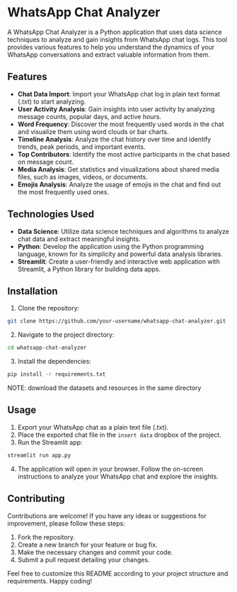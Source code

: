 # WhatsApp Chat Analyzer



A WhatsApp Chat Analyzer is a Python application that uses data science techniques to analyze and gain insights from WhatsApp chat logs. This tool provides various features to help you understand the dynamics of your WhatsApp conversations and extract valuable information from them.

## Features

- **Chat Data Import**: Import your WhatsApp chat log in plain text format (.txt) to start analyzing.
- **User Activity Analysis**: Gain insights into user activity by analyzing message counts, popular days, and active hours.
- **Word Frequency**: Discover the most frequently used words in the chat and visualize them using word clouds or bar charts.
- **Timeline Analysis**: Analyze the chat history over time and identify trends, peak periods, and important events.
- **Top Contributors**: Identify the most active participants in the chat based on message count.
- **Media Analysis**: Get statistics and visualizations about shared media files, such as images, videos, or documents.
- **Emojis Analysis**: Analyze the usage of emojis in the chat and find out the most frequently used ones.

## Technologies Used

- **Data Science**: Utilize data science techniques and algorithms to analyze chat data and extract meaningful insights.
- **Python**: Develop the application using the Python programming language, known for its simplicity and powerful data analysis libraries.
- **Streamlit**: Create a user-friendly and interactive web application with Streamlit, a Python library for building data apps.

## Installation

1. Clone the repository:

```bash
git clone https://github.com/your-username/whatsapp-chat-analyzer.git
```

2. Navigate to the project directory:

```bash
cd whatsapp-chat-analyzer
```

3. Install the dependencies:

```bash
pip install -r requirements.txt
```
NOTE: download the datasets and resources in the same directory

## Usage

1. Export your WhatsApp chat as a plain text file (.txt).
2. Place the exported chat file in the `insert data` dropbox of the project.
3. Run the Streamlit app:

```bash
streamlit run app.py
```

4. The application will open in your browser. Follow the on-screen instructions to analyze your WhatsApp chat and explore the insights.

## Contributing

Contributions are welcome! If you have any ideas or suggestions for improvement, please follow these steps:

1. Fork the repository.
2. Create a new branch for your feature or bug fix.
3. Make the necessary changes and commit your code.
4. Submit a pull request detailing your changes.


Feel free to customize this README according to your project structure and requirements. Happy coding!
